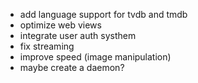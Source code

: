 * add language support for tvdb and tmdb
* optimize web views
* integrate user auth systhem
* fix streaming
* improve speed (image manipulation)
* maybe create a daemon?